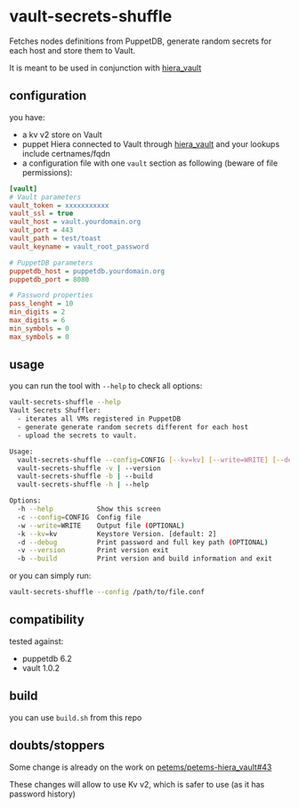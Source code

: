 # vault-secrets-shuffle

Fetches nodes definitions from PuppetDB, generate random secrets for each host and store them to Vault.

It is meant to be used in conjunction with [hiera_vault](https://github.com/petems/petems-hiera_vault)

## configuration

you have:

- a kv v2 store on Vault
- puppet Hiera connected to Vault through [hiera_vault](https://github.com/petems/petems-hiera_vault) and your lookups include certnames/fqdn
- a configuration file with one `vault` section as following (beware of file permissions):

```ini
[vault]
# Vault parameters
vault_token = xxxxxxxxxxx
vault_ssl = true
vault_host = vault.yourdomain.org
vault_port = 443
vault_path = test/toast
vault_keyname = vault_root_password

# PuppetDB parameters
puppetdb_host = puppetdb.yourdomain.org
puppetdb_port = 8080

# Password properties
pass_lenght = 10
min_digits = 2
max_digits = 6
min_symbols = 0
max_symbols = 0
```

## usage

you can run the tool with `--help` to check all options:

```bash
vault-secrets-shuffle --help
Vault Secrets Shuffler:
  - iterates all VMs registered in PuppetDB
  - generate generate random secrets different for each host
  - upload the secrets to vault.

Usage:
  vault-secrets-shuffle --config=CONFIG [--kv=kv] [--write=WRITE] [--debug]
  vault-secrets-shuffle -v | --version
  vault-secrets-shuffle -b | --build
  vault-secrets-shuffle -h | --help

Options:
  -h --help           Show this screen
  -c --config=CONFIG  Config file
  -w --write=WRITE    Output file (OPTIONAL)
  -k --kv=kv          Keystore Version. [default: 2]
  -d --debug          Print password and full key path (OPTIONAL)
  -v --version        Print version exit
  -b --build          Print version and build information and exit
```

or you can simply run:

```bash
vault-secrets-shuffle --config /path/to/file.conf
```

## compatibility

tested against:

- puppetdb 6.2
- vault 1.0.2

## build

you can use `build.sh` from this repo

## doubts/stoppers

Some change is already on the work on [petems/petems-hiera_vault#43](https://github.com/petems/petems-hiera_vault/pull/43)

These changes will allow to use Kv v2, which is safer to use (as it has password history)
